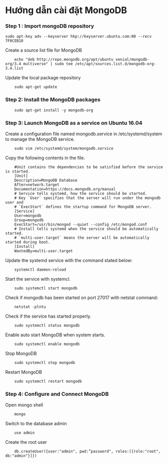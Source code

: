 # Hướng dẫn cài đặt MongoDB
### Step 1 : Import mongoDB repository
```
sudo apt-key adv --keyserver hkp://keyserver.ubuntu.com:80 --recv 7F0CEB10
```
Create a source list file for MongoDB
```
    echo "deb http://repo.mongodb.org/apt/ubuntu xenial/mongodb-org/3.4 multiverse" | sudo tee /etc/apt/sources.list.d/mongodb-org-3.4.list
```
Update the local package repository
```
    sudo apt-get update
```
### Step 2: Install the MongoDB packages

```
    sudo apt-get install -y mongodb-org
```
### Step 3: Launch MongoDB as a service on Ubuntu 16.04
Create a configuration file named mongodb.service in /etc/systemd/system to manage the MongoDB service.
```
    sudo vim /etc/systemd/system/mongodb.service
```
Copy the following contents in the file.
```
    #Unit contains the dependencies to be satisfied before the service is started.
    [Unit]
    Description=MongoDB Database
    After=network.target
    Documentation=https://docs.mongodb.org/manual
    # Service tells systemd, how the service should be started.
    # Key `User` specifies that the server will run under the mongodb user and
    # `ExecStart` defines the startup command for MongoDB server.
    [Service]
    User=mongodb
    Group=mongodb
    ExecStart=/usr/bin/mongod --quiet --config /etc/mongod.conf
    # Install tells systemd when the service should be automatically started.
    # `multi-user.target` means the server will be automatically started during boot.
    [Install]
    WantedBy=multi-user.target
```
Update the systemd service with the command stated below:
```
    systemctl daemon-reload
```
Start the service with systemcl.
```
    sudo systemctl start mongodb
```
Check if mongodb has been started on port 27017 with netstat command:
```
    netstat -plntu
```
Check if the service has started properly.
```
    sudo systemctl status mongodb
```
Enable auto start MongoDB when system starts.
```
    sudo systemctl enable mongodb
```
Stop MongoDB
```
    sudo systemctl stop mongodb
```
Restart MongoDB
```
    sudo systemctl restart mongodb
```
### Step 4: Configure and Connect MongoDB
Open mongo shell

```
    mongo
```
Switch to the database admin
```
    use admin
```

Create the root user
```
    db.createUser({user:"admin", pwd:”password", roles:[{role:"root", db:"admin"}]})
```